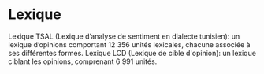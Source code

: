 # Lexique
Lexique TSAL (Lexique d’analyse de sentiment en dialecte tunisien): un lexique d’opinions comportant 12 356 unités lexicales, chacune associée à ses différentes formes.
Lexique LCD (Lexique de cible d'opinion): un lexique ciblant les opinions, comprenant 6 991 unités.
